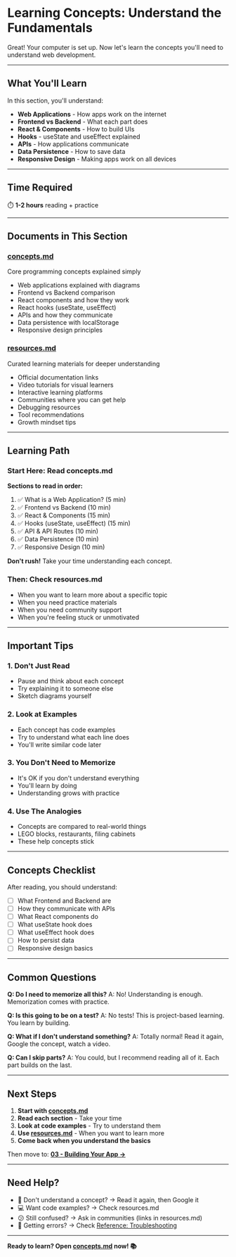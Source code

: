 # Learning Concepts: Understand the Fundamentals

Great! Your computer is set up. Now let's learn the concepts you'll need to understand web development.

---

## What You'll Learn

In this section, you'll understand:

- **Web Applications** - How apps work on the internet
- **Frontend vs Backend** - What each part does
- **React & Components** - How to build UIs
- **Hooks** - useState and useEffect explained
- **APIs** - How applications communicate
- **Data Persistence** - How to save data
- **Responsive Design** - Making apps work on all devices

---

## Time Required

⏱️ **1-2 hours** reading + practice

---

## Documents in This Section

### [concepts.md](./concepts.md)
Core programming concepts explained simply

- Web applications explained with diagrams
- Frontend vs Backend comparison
- React components and how they work
- React hooks (useState, useEffect)
- APIs and how they communicate
- Data persistence with localStorage
- Responsive design principles

### [resources.md](./resources.md)
Curated learning materials for deeper understanding

- Official documentation links
- Video tutorials for visual learners
- Interactive learning platforms
- Communities where you can get help
- Debugging resources
- Tool recommendations
- Growth mindset tips

---

## Learning Path

### Start Here: Read concepts.md

**Sections to read in order:**

1. ✅ What is a Web Application? (5 min)
2. ✅ Frontend vs Backend (10 min)
3. ✅ React & Components (15 min)
4. ✅ Hooks (useState, useEffect) (15 min)
5. ✅ API & API Routes (10 min)
6. ✅ Data Persistence (10 min)
7. ✅ Responsive Design (10 min)

**Don't rush!** Take your time understanding each concept.

### Then: Check resources.md

- When you want to learn more about a specific topic
- When you need practice materials
- When you need community support
- When you're feeling stuck or unmotivated

---

## Important Tips

### 1. Don't Just Read
- Pause and think about each concept
- Try explaining it to someone else
- Sketch diagrams yourself

### 2. Look at Examples
- Each concept has code examples
- Try to understand what each line does
- You'll write similar code later

### 3. You Don't Need to Memorize
- It's OK if you don't understand everything
- You'll learn by doing
- Understanding grows with practice

### 4. Use The Analogies
- Concepts are compared to real-world things
- LEGO blocks, restaurants, filing cabinets
- These help concepts stick

---

## Concepts Checklist

After reading, you should understand:

- [ ] What Frontend and Backend are
- [ ] How they communicate with APIs
- [ ] What React components do
- [ ] What useState hook does
- [ ] What useEffect hook does
- [ ] How to persist data
- [ ] Responsive design basics

---

## Common Questions

**Q: Do I need to memorize all this?**
A: No! Understanding is enough. Memorization comes with practice.

**Q: Is this going to be on a test?**
A: No tests! This is project-based learning. You learn by building.

**Q: What if I don't understand something?**
A: Totally normal! Read it again, Google the concept, watch a video.

**Q: Can I skip parts?**
A: You could, but I recommend reading all of it. Each part builds on the last.

---

## Next Steps

1. **Start with [concepts.md](./concepts.md)**
2. **Read each section** - Take your time
3. **Look at code examples** - Try to understand them
4. **Use [resources.md](./resources.md)** - When you want to learn more
5. **Come back when you understand the basics**

Then move to: **[03 - Building Your App →](../03-building-your-app/)**

---

## Need Help?

- 🤔 Don't understand a concept? → Read it again, then Google it
- 💻 Want code examples? → Check resources.md
- 😕 Still confused? → Ask in communities (links in resources.md)
- 🐛 Getting errors? → Check [Reference: Troubleshooting](../reference/troubleshoot.md)

---

**Ready to learn? Open [concepts.md](./concepts.md) now! 📚**
